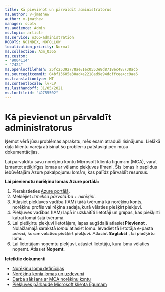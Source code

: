 ```yaml
---
title: Kā pievienot un pārvaldīt administratorus
ms.author: v-jmathew
author: v-jmathew
manager: scotv
ms.audience: Admin
ms.topic: article
ms.service: o365-administration
ROBOTS: NOINDEX, NOFOLLOW
localization_priority: Normal
ms.collection: Adm_O365
ms.custom:
- "9004114"
- "7424"
ms.openlocfilehash: 25fc25392778ae71ec0553e8d8718ec487738acb
ms.sourcegitcommit: 04bf13605a30ad4a2218ad9e94dcffcee4cc9aa6
ms.translationtype: MT
ms.contentlocale: lv-LV
ms.lasthandoff: 01/05/2021
ms.locfileid: "49755502"
---
```

# <a name="how-to-add-and-manage-admins"></a>Kā pievienot un pārvaldīt administratorus

Ņemot vērā jūsu problēmas aprakstu, mēs esam atraduši risinājumu. Lielākā daļa klientu varēja atrisināt šo problēmu patstāvīgi pēc mūsu dokumentācijas.

Lai pārvaldītu savu norēķinu kontu Microsoft klienta līgumam (MCA), varat izmantot atšķirīgas lomas ar vēlamo piekļuves līmeni. Šīs lomas ir papildus iebūvētajām Azure pakalpojumu lomām, kas palīdz pārvaldīt resursus.

**Lai pievienotu norēķinu lomas Azure portālā:**

1. Pierakstieties [Azure portālā](https://portal.azure.com/).
2. Meklējiet *izmaksu pārvaldību + norēķini*.
3. Atlasiet piekļuves vadība (IAM) tādā tvērumā kā norēķinu konts, norēķinu profils vai rēķina sadaļa, kurā vēlaties piešķirt piekļuvi.
4. Piekļuves vadības (IAM) lapā ir uzskaitīti lietotāji un grupas, kas piešķirti katrai lomai šajā tvērumā.
5. Lai piešķirtu piekļuvi lietotājam, lapas augšdaļā atlasiet **Pievienot** . Nolaižamajā sarakstā *lomai* atlasiet lomu. Ievadiet tā lietotāja e-pasta adresi, kuram vēlaties piešķirt piekļuvi. Atlasiet **Saglabāt** , lai piešķirtu lomu.
6. Lai lietotājam noņemtu piekļuvi, atlasiet lietotāju, kura lomu vēlaties noņemt. Atlasiet **Noņemt**.

**Ieteiktie dokumenti**

- [Norēķinu lomu definīcijas](https://docs.microsoft.com/azure/cost-management-billing/manage/understand-mca-roles)
- [Norēķinu konta lomas un uzdevumi](https://docs.microsoft.com/azure/cost-management-billing/manage/understand-mca-roles#billing-account-roles-and-tasks)
- [Darba sākšana ar MCA norēķinu kontu](https://docs.microsoft.com/azure/cost-management-billing/understand/mca-overview)
- [Piekļuves pārbaude Microsoft klienta līgumam](https://docs.microsoft.com/azure/cost-management-billing/manage/change-credit-card?WT.mc_id=Portal-Microsoft_Azure_Support%22%20%5Cl%20%22manage-credit-cards-for-a-microsoft-customer-agreement%22%20%5Ct%20%22_blank#check-the-type-of-your-account)
